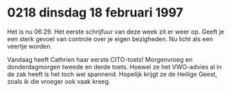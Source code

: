# 0218 dinsdag 18 februari 1997
Het is nu 06:29. Het eerste schrijfuur van deze week zit er weer op. Geeft je een sterk gevoel van controle over je eigen bezigheden. Nu licht als een veertje worden.

Vandaag heeft Cathrien haar eerste CITO-toets! Morgenvroeg en donderdagmorgen tweede en derde toets. Hoewel ze het VWO-advies al in de zak heeft is het toch wel spannend. Hopelijk krijgt ze de Heilige Geest, zoals ik die vroeger ook vaak kreeg. 

